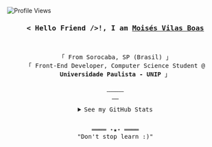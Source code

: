 <!-- Profile Views Counter -->

![Profile Views](https://gpvc.arturio.dev/moi23?v=3)
<br>

<!-- Intro  -->
<h3 align="center">
        <samp>< Hello Friend />!, I am
                <b><a target="_blank" href="#">Moisés Vilas Boas</a></b>
        </samp>
</h3>
<br>

<p align="center">
        <!-- Organisation  -->
        <samp>
                「 From Sorocaba, SP (Brasil) 」
                <br>
                「 Front-End Developer, Computer Science Student @<b> Universidade Paulista - UNIP</b> 」
                <br>
                <br>
        </samp>
        <!-- Programming Languages -->
        <!-- Code logo -->
        <a href="hhttps://github.com/moi23?tab=repositories" target="_blank"><img alt=""
                        src="https://img.shields.io/badge/-code-000000?style=flat&logo=Plex&logoColor=white">
        </a>
        <!-- HTML -->
        <a href="https://github.com/moi23?tab=repositories" target="_blank"><img alt=""
                        src="https://img.shields.io/badge/-HTML-000000?style=flat&logo=HTML5&logoColor=white">
        </a>
        <!-- CSS  -->
        <a href="https://github.com/moi23?tab=repositories" target="_blank"><img alt=""
                        src="https://img.shields.io/badge/-SASS-000000?style=flat&logo=sass&logoColor=white">
        </a>
         <!-- CSS  -->
        <a href="https://github.com/moi23?tab=repositories" target="_blank"><img alt=""
                        src="https://img.shields.io/badge/-CSS-000000?style=flat&logo=CSS3&logoColor=white">
        </a>
        <!-- JavaScript -->
        <a href="https://github.com/moi23?tab=repositories" target="_blank"><img alt=""
                        src="https://img.shields.io/badge/-JavaScript-000000?style=flat&logo=JavaScript&logoColor=white">
        </a>
        <!-- ReactJS -->
        <a href="https://github.com/moi23?tab=repositories" target="_blank"><img alt=""
                        src="https://img.shields.io/badge/-React-000000?style=flat&logo=React&logoColor=white">
        </a>
        <!-- React Native -->
        <a href="https://github.com/moi23?tab=repositories" target="_blank"><img alt=""
                        src="https://img.shields.io/badge/-ReactNative-000000?style=flat&logo=React&logoColor=white">
        </a>
        <!-- NextJS -->
        <a href="https://github.com/moi23?tab=repositories" target="_blank"><img alt=""
                        src="https://img.shields.io/badge/-NextJS-000000?style=flat&logo=Next.js&logoColor=#FFFFFF">
        </a>
        <!-- ThreeJS -->
        <a href="https://github.com/moi23?tab=repositories" target="_blank"><img alt=""
                        src="https://img.shields.io/badge/-AdobeXD-000000?style=flat&logo=Adobe-xd&logoColor=white">
        </a>
        <a href="https://github.com/moi23?tab=repositories" target="_blank"><img alt=""
                        src="https://img.shields.io/badge/-Sketch-000000?style=flat&logo=sketch&logoColor=white">
        </a>
        <!-- VB.NET -->
        <a href="https://github.com/moi23?tab=repositories" target="_blank"><img alt=""
                        src="https://img.shields.io/badge/-AdobePhotoshop-000000?style=flat&logo=Adobe-Photoshop&logoColor=white">
        </a>
        <br />
       <a href="https://github.com/moi23?tab=repositories" target="_blank"><img alt=""
                        src="https://img.shields.io/badge/-Figma-000000?style=flat&logo=Figma&logoColor=white">
        </a>
        <a href="https://github.com/moi23?tab=repositories" target="_blank"><img alt=""
                        src="https://img.shields.io/badge/-Nodejs-000000?style=flat&logo=NODE.js&logoColor=white">
        </a><a href="https://github.com/moi23?tab=repositories" target="_blank"><img alt=""
                        src="https://img.shields.io/badge/-Puppeteer-000000?style=flat&logo=Puppeteer&logoColor=white">
        </a><a href="https://github.com/moi23?tab=repositories" target="_blank"><img alt=""
                        src="https://img.shields.io/badge/-Docker-000000?style=flat&logo=Docker&logoColor=white">
        </a><a href="https://github.com/moi23?tab=repositories" target="_blank"><img alt=""
                        src="https://img.shields.io/badge/-StyledComponents-000000?style=flat&logo=Styled-Components&logoColor=white">
        </a>

</p>

<!-- Details Section-->
<details align="center">
    <summary> <samp>See my GitHub Stats</samp></summary>
    <p align="center">
        <br>
        <!-- Activity Widget -->
        <img alt="Moisés GitHub Stats"
                src="https://github-readme-stats.vercel.app/api?username=moi23&show_icons=true&theme=react" />
        <br>
        <!-- Social Links -->
        <p>Find me on</p>
        <!-- Gmail -->
        <a href="mailto:moisesboas@gmail.com" target="_blank"><img alt="Gmail"
                src="https://img.shields.io/badge/-Gmail-EA4335?style=flat-square&logo=Gmail&logoColor=white">
        </a>
        <!-- Linkedin -->
        <a href="https://www.linkedin.com/in/dev-mvboas/" target="_blank"><img alt="Linkedin"
                src="https://img.shields.io/badge/-Linkedin-0A66C2?style=flat-square&logo=Linkedin&logoColor=#FFFFFF">
        </a>
        <!-- Behance -->
        <!-- <a href="https://www.behance.net/ejunior95" target="_blank"><img alt="Behance"
                src="https://img.shields.io/badge/-Behance-1769FF?style=flat-square&logo=Behance&logoColor=white">
        </a> -->
        <!-- Facebook -->
        <a href="https://www.facebook.com/moises.miranda.52" target="_blank"><img alt="Facebook"
                src="https://img.shields.io/badge/-Facebook-1877F2?style=flat-square&logo=Facebook&logoColor=white">
        </a>
    </p>
</details>
<br>

<!-- Footer -->
<samp>
    <p align="center">
        ════ ⋆★⋆ ════
        <br>
        "Don't stop learn :)"
    </p>
</samp>
